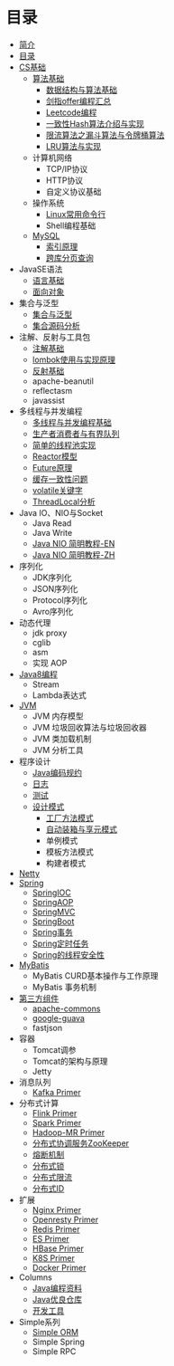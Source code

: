# 目录

* [简介](README.md)
* [目录](CONTENT.md)
* [CS基础](cs-base/README.md)
    * [算法基础](cs-base/algorithm/README.md)
        * [数据结构与算法基础](cs-base/algorithm/数据结构与算法基础.md)
        * [剑指offer编程汇总](https://github.com/li-yazhou/algorithm-primer/blob/master/interview-for-offer/md/%E5%89%91%E6%8C%87offer%E9%9D%A2%E8%AF%95%E9%A2%98%E6%B1%87%E6%80%BB.md)
        * [Leetcode编程](https://github.com/li-yazhou/algorithm-primer/blob/master/leetcode/README.md)
        * [一致性Hash算法介绍与实现](cs-base/algorithm/一致性Hash算法介绍与实现.md)
        * [限流算法之漏斗算法与令牌桶算法](cs-base/algorithm/限流算法之漏斗算法与令牌桶算法.md)
        * [LRU算法与实现](cs-base/algorithm/LRU算法与实现.md)    
    * 计算机网络
        * TCP/IP协议
        * HTTP协议
        * 自定义协议基础
    * 操作系统
        * [Linux常用命令行](cs-base/linux-command/linux-command-list.md)
        * Shell编程基础
    * [MySQL](cs-base/mysql/README.md)
        * [索引原理](cs-base/mysql/索引原理.md)
        * [跨库分页查询](cs-base/mysql/跨库分页查询.md)
* JavaSE语法
    * [语言基础](java-base/java-base-lang/java-lang.md)
    * [面向对象](java-base/java-base-lang/面向对象.md)
* 集合与泛型
    * [集合与泛型](java-base/java-base-collection-generic/java-collection-generic.md)
    * [集合源码分析](java-base/java-base-collection-generic/java-collection-source-analysis.md)
* 注解、反射与工具包
    * [注解基础](java-base/java-base-annotation/java-annotation.md)
    * [lombok使用与实现原理](java-base/java-base-annotation/lombok使用与实现原理.md)
    * [反射基础](java-base/java-base-reflect/java-reflect.md)
    * apache-beanutil
    * reflectasm
    * javassist
* 多线程与并发编程
    * [多线程与并发编程基础](java-base/java-base-multithread-concurrency/java-multithread-concurrency.md)
    * [生产者消费者与有界队列](java-base/java-base-multithread-concurrency/生产者消费者与有界队列.md)
    * [简单的线程池实现](java-base/java-base-multithread-concurrency/简单的线程池实现.md)
    * [Reactor模型](java-base/java-base-multithread-concurrency/Reactor模型.md)
    * [Future原理](java-base/java-base-multithread-concurrency/Future原理.md)
    * [缓存一致性问题](java-base/java-base-multithread-concurrency/缓存一致性.md)
    * [volatile关键字](java-base/java-base-multithread-concurrency/volatile关键字.md)
    * [ThreadLocal分析](java-base/java-base-multithread-concurrency/ThreadLocal分析.md)
* Java IO、NIO与Socket
    * Java Read
    * Java Write
    * [Java NIO 简明教程-EN](http://tutorials.jenkov.com/java-nio/index.html)
    * [Java NIO 简明教程-ZH](http://ifeve.com/overview/)
* 序列化
    * JDK序列化
    * JSON序列化
    * Protocol序列化
    * Avro序列化
* 动态代理
    * jdk proxy
    * cglib
    * asm
    * 实现 AOP
* [Java8编程](java8/README.md)
    * Stream
    * Lambda表达式
* [JVM](java-jvm/README.md)
    * JVM 内存模型
    * JVM 垃圾回收算法与垃圾回收器
    * JVM 类加载机制
    * JVM 分析工具
* 程序设计  
    * [Java编码规约](columns/awesome-coding-style-guide.md)
    * [日志](log/README.md)
    * [测试](test/README.md)  
    * [设计模式](design-pattern/README.md)
        * [工厂方法模式](design-pattern/工厂方法模式.md)
        * [自动装箱与享元模式](design-pattern/自动装箱与享元模式.md)
        * 单例模式
        * 模板方法模式
        * 构建者模式
* [Netty](netty/README.md)
* [Spring](spring/README.md)
    * [SpringIOC](spring/spring-core-ioc.md)
    * [SpringAOP](spring/spring-core-aop.md)
    * [SpringMVC](spring/spring-web-springmvc.md)
    * [SpringBoot](spring/spring-web-springboot.md)
    * [Spring事务](spring/spring-transaction.md)
    * [Spring定时任务](spring/spring-task-schedule.md)
    * [Spring的线程安全性](spring/spring-thread-safety.md)
* [MyBatis](mybatis/README.md)
    * MyBatis CURD基本操作与工作原理
    * MyBatis 事务机制
* [第三方组件](3rd-component/README.md)
    * [apache-commons](3rd-component/apache-commons/apache-commons.md)
    * [google-guava](3rd-component/google-guava/google-guava.md)
    * fastjson
* 容器
    * Tomcat调参
    * Tomcat的架构与原理
    * Jetty
* 消息队列
    * [Kafka Primer](message-queue/kafka-primer.md)
* 分布式计算
    * [Flink Primer](distribution-computing/flink-primer.md)
    * [Spark Primer](distribution-computing/spark-primer.md)
    * [Hadoop-MR Primer](distribution-computing/hadoop-mr-primer.md)
    * [分布式协调服务ZooKeeper](distribution-computing/分布式协调服务ZooKeeper.md)    
    * [熔断机制](distribution-computing/熔断机制.md)    
    * [分布式锁](distribution-computing/分布式锁.md)    
    * [分布式限流](distribution-computing/分布式限流.md)    
    * [分布式ID](distribution-computing/分布式ID.md)    
* 扩展
    * [Nginx Primer](columns/nginx-primer.md)
    * [Openresty Primer](columns/openresty-primer.md)
    * [Redis Primer](columns/redis-primer.md)
    * [ES Primer](columns/redis-primer.md)
    * [HBase Primer](columns/hbase-primer.md)
    * [K8S Primer](columns/kubernetes-primer.md)
    * [Docker Primer](columns/docker-primer.md)
* Columns
    * [Java编程资料](columns/awesome-book.md)
    * [Java优良仓库](columns/awesome-github.md)
    * [开发工具](columns/awesome-dev-tool.md)
* Simple系列
    * [Simple ORM](simple/simple-orm.md)
    * Simple Spring
    * Simple RPC
    
    
    
    
    
    
    
    
    
    
    
    
    
    
    
    
    
    
    
    
    
    
    
    
    
    
    
    
    
    
    
    

